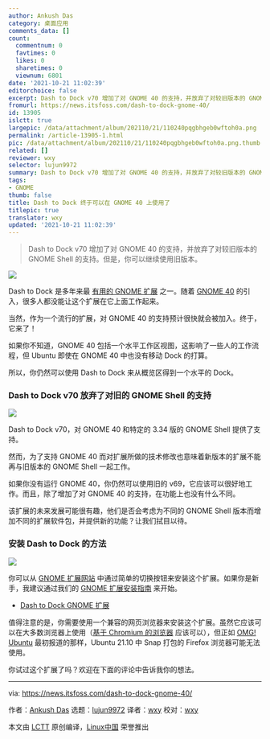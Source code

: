 ```yaml
---
author: Ankush Das
category: 桌面应用
comments_data: []
count:
  commentnum: 0
  favtimes: 0
  likes: 0
  sharetimes: 0
  viewnum: 6801
date: '2021-10-21 11:02:39'
editorchoice: false
excerpt: Dash to Dock v70 增加了对 GNOME 40 的支持，并放弃了对较旧版本的 GNOME Shell 的支持。但是，你可以继续使用旧版本。
fromurl: https://news.itsfoss.com/dash-to-dock-gnome-40/
id: 13905
islctt: true
largepic: /data/attachment/album/202110/21/110240pqgbhgeb0wftoh0a.png
permalink: /article-13905-1.html
pic: /data/attachment/album/202110/21/110240pqgbhgeb0wftoh0a.png.thumb.jpg
related: []
reviewer: wxy
selector: lujun9972
summary: Dash to Dock v70 增加了对 GNOME 40 的支持，并放弃了对较旧版本的 GNOME Shell 的支持。但是，你可以继续使用旧版本。
tags:
- GNOME
thumb: false
title: Dash to Dock 终于可以在 GNOME 40 上使用了
titlepic: true
translator: wxy
updated: '2021-10-21 11:02:39'
---
```



> 
> Dash to Dock v70 增加了对 GNOME 40 的支持，并放弃了对较旧版本的 GNOME Shell 的支持。但是，你可以继续使用旧版本。
> 
> 
> 


![](/data/attachment/album/202110/21/110240pqgbhgeb0wftoh0a.png)


Dash to Dock 是多年来最 [有用的 GNOME 扩展](https://itsfoss.com/best-gnome-extensions/) 之一。随着 [GNOME 40](https://news.itsfoss.com/gnome-40-release/) 的引入，很多人都没能让这个扩展在它上面工作起来。


当然，作为一个流行的扩展，对 GNOME 40 的支持预计很快就会被加入。终于，它来了！


如果你不知道，GNOME 40 包括一个水平工作区视图，这影响了一些人的工作流程，但 Ubuntu 即使在 GNOME 40 中也没有移动 Dock 的打算。


所以，你仍然可以使用 Dash to Dock 来从概览区得到一个水平的 Dock。


### Dash to Dock v70 放弃了对旧的 GNOME Shell 的支持


![](/data/attachment/album/202110/21/110241opnfd0tffnvyvizn.jpg)


Dash to Dock v70，对 GNOME 40 和特定的 3.34 版的 GNOME Shell 提供了支持。


然而，为了支持 GNOME 40 而对扩展所做的技术修改也意味着新版本的扩展不能再与旧版本的 GNOME Shell 一起工作。


如果你没有运行 GNOME 40，你仍然可以使用旧的 v69，它应该可以很好地工作。而且，除了增加了对 GNOME 40 的支持，在功能上也没有什么不同。


该扩展的未来发展可能很有趣，他们是否会考虑为不同的 GNOME Shell 版本而增加不同的扩展软件包，并提供新的功能？让我们拭目以待。


### 安装 Dash to Dock 的方法


![](/data/attachment/album/202110/21/110243prk7zaec954cuzau.png)


你可以从 [GNOME 扩展网站](https://extensions.gnome.org/extension/307/dash-to-dock/) 中通过简单的切换按钮来安装这个扩展。如果你是新手，我建议通过我们的 [GNOME 扩展安装指南](https://itsfoss.com/gnome-shell-extensions/) 来开始。


* [Dash to Dock GNOME 扩展](https://extensions.gnome.org/extension/307/dash-to-dock/)


值得注意的是，你需要使用一个兼容的网页浏览器来安装这个扩展。虽然它应该可以在大多数浏览器上使用（[基于 Chromium 的浏览器](https://news.itsfoss.com/chrome-like-browsers-2021/) 应该可以），但正如 [OMG! Ubuntu](https://www.omgubuntu.co.uk/2021/10/dash-to-dock-official-gnome-40-support?) 最初报道的那样，Ubuntu 21.10 中 Snap 打包的 Firefox 浏览器可能无法使用。


你试过这个扩展了吗？欢迎在下面的评论中告诉我你的想法。




---


via: <https://news.itsfoss.com/dash-to-dock-gnome-40/>


作者：[Ankush Das](https://news.itsfoss.com/author/ankush/) 选题：[lujun9972](https://github.com/lujun9972) 译者：[wxy](https://github.com/wxy) 校对：[wxy](https://github.com/wxy)


本文由 [LCTT](https://github.com/LCTT/TranslateProject) 原创编译，[Linux中国](https://linux.cn/) 荣誉推出